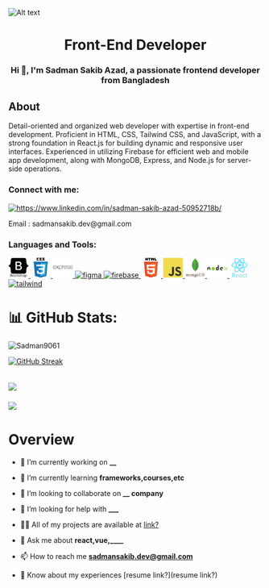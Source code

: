 







![Alt text](https://kinsta.com/wp-content/uploads/2021/07/how-to-become-a-web-developer-1024x512.jpg)
<!-- Proudly created with GPRM ( https://gprm.itsvg.in ) -->
<h1 align="center">Front-End Developer</h1>
<h3 align="center">Hi 👋, I'm Sadman Sakib Azad, a passionate frontend developer from Bangladesh</h3>

<h2>About</h2>
<p>Detail-oriented and organized web developer with expertise in front-end development. Proficient in HTML, CSS, Tailwind CSS, and JavaScript, with a strong foundation in React.js for building dynamic and responsive user interfaces. Experienced in utilizing Firebase for efficient web and mobile app development, along with MongoDB, Express, and Node.js for server-side operations.

</p>
<h3 align="left">Connect with me:</h3>
<p align="left">
<a href="https://linkedin.com/in/https://www.linkedin.com/in/sadman-sakib-azad-50952718b/" target="blank"><img align="center" src="https://raw.githubusercontent.com/rahuldkjain/github-profile-readme-generator/master/src/images/icons/Social/linked-in-alt.svg" alt="https://www.linkedin.com/in/sadman-sakib-azad-50952718b/" height="30" width="40" /></a>
</p>
<p align="left">Email : sadmansakib.dev@gmail.com</p>

<h3 align="left">Languages and Tools:</h3>
<p align="left"> <a href="https://getbootstrap.com" target="_blank" rel="noreferrer"> <img src="https://raw.githubusercontent.com/devicons/devicon/master/icons/bootstrap/bootstrap-plain-wordmark.svg" alt="bootstrap" width="40" height="40"/> </a> <a href="https://www.w3schools.com/css/" target="_blank" rel="noreferrer"> <img src="https://raw.githubusercontent.com/devicons/devicon/master/icons/css3/css3-original-wordmark.svg" alt="css3" width="40" height="40"/> </a> <a href="https://expressjs.com" target="_blank" rel="noreferrer"> <img src="https://raw.githubusercontent.com/devicons/devicon/master/icons/express/express-original-wordmark.svg" alt="express" width="40" height="40"/> </a> <a href="https://www.figma.com/" target="_blank" rel="noreferrer"> <img src="https://www.vectorlogo.zone/logos/figma/figma-icon.svg" alt="figma" width="40" height="40"/> </a> <a href="https://firebase.google.com/" target="_blank" rel="noreferrer"> <img src="https://www.vectorlogo.zone/logos/firebase/firebase-icon.svg" alt="firebase" width="40" height="40"/> </a> <a href="https://www.w3.org/html/" target="_blank" rel="noreferrer"> <img src="https://raw.githubusercontent.com/devicons/devicon/master/icons/html5/html5-original-wordmark.svg" alt="html5" width="40" height="40"/> </a> <a href="https://developer.mozilla.org/en-US/docs/Web/JavaScript" target="_blank" rel="noreferrer"> <img src="https://raw.githubusercontent.com/devicons/devicon/master/icons/javascript/javascript-original.svg" alt="javascript" width="40" height="40"/> </a> <a href="https://www.mongodb.com/" target="_blank" rel="noreferrer"> <img src="https://raw.githubusercontent.com/devicons/devicon/master/icons/mongodb/mongodb-original-wordmark.svg" alt="mongodb" width="40" height="40"/> </a> <a href="https://nodejs.org" target="_blank" rel="noreferrer"> <img src="https://raw.githubusercontent.com/devicons/devicon/master/icons/nodejs/nodejs-original-wordmark.svg" alt="nodejs" width="40" height="40"/> </a> <a href="https://reactjs.org/" target="_blank" rel="noreferrer"> <img src="https://raw.githubusercontent.com/devicons/devicon/master/icons/react/react-original-wordmark.svg" alt="react" width="40" height="40"/> </a> <a href="https://tailwindcss.com/" target="_blank" rel="noreferrer"> <img src="https://www.vectorlogo.zone/logos/tailwindcss/tailwindcss-icon.svg" alt="tailwind" width="40" height="40"/> </a> </p>

# 📊 GitHub Stats:
<p align="left"> <img src="https://komarev.com/ghpvc/?username=sadman9061&label=Profile%20views&color=0e75b6&style=flat" alt="Sadman9061" /> </p>
<a align="center" href="https://git.io/streak-stats"><img src="https://github-readme-streak-stats.herokuapp.com?user=Sadman9061&theme=dark" alt="GitHub Streak" /></a> 

![](https://github-readme-stats.vercel.app/api/top-langs/?username=Sadman9061&theme=dark&hide_border=false&include_all_commits=false&count_private=false&layout=compact)
---
[![](https://visitcount.itsvg.in/api?id=Sadman9061&icon=0&color=0)](https://visitcount.itsvg.in)

<!-- Proudly created with GPRM ( https://gprm.itsvg.in ) -->




<h1>Overview</h1>

- 🔭 I’m currently working on **__**

- 🌱 I’m currently learning **frameworks,courses,etc**

- 👯 I’m looking to collaborate on **__ company**

- 🤝 I’m looking for help with **___**

- 👨‍💻 All of my projects are available at [link?](link?)

- 💬 Ask me about **react,vue,____**

- 📫 How to reach me **sadmansakib.dev@gmail.com**

- 📄 Know about my experiences [resume link?](resume link?)
